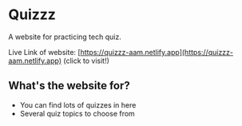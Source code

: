 # Quizzz

A website for practicing tech quiz.

Live Link of website: [https://quizzz-aam.netlify.app](https://quizzz-aam.netlify.app) (click to visit!)

## What's the website for?

- You can find lots of quizzes in here
- Several quiz topics to choose from
